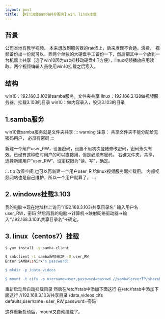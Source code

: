 ```yaml
---
layout: post
title: 【Win10做samba共享服务】win、linux挂载
---
```


## 背景
公司本地有教学视频。
本来想放到服务器的raid5上，后来发现不合适，浪费。
视频备份出一份就可以，弄两个单独的大硬盘手工备份一下，然后把其中一个放到一台机器上共享（选了win10因为usb插移动硬盘4
T方便），linux视频播放应用读取、两个视频编辑人员使用win10挂载之后写入。

## 结构

win10：192.168.3.103做samba服务，文件夹共享
linux：192.168.3.138做视频服务器，挂载3.103的目录
win10：做内容录入，股灾3.103的目录

## 1.samba服务

win10做samba服务就是文件夹共享
::: warning 注意：
共享文件夹不能分配给无密码用户，
必须有密码
:::

新建一个用户user_RW，设置密码，设置不用初次登陆修改密码，密码永久有效。已经有这种临时用户的可以直接用，但是必须有密码。
右键文件夹，共享，选择新建用户“user_RW”，设定权限为“读、写”，确定。

::: tip 改善空间
也可以再新建一个用户user_R,给linux视频服务器挂载用。
内部视频网站也是自己维护，所以一个用户就算了。
:::

## 2. windows挂载3.103
我的电脑→现在地址栏上访问“\\192.168.3.103\\共享目录名”
输入用户名user_RW，密码
然后再我的电脑→计算机→映射网络驱动器→输入“\\192.168.3.103\\共享目录名”→确定。

## 3. linux（centos7）挂载
```bash
$ yum install -y samba-client

$ smbclient -L samba服务器IP -U user_RW
Enter SAMBA\shirx's password:

$ mkdir -p /data_videos

$ mount -t cifs -o username=user,password=passwd //sambaServerIP/shareFolder /data_videos
```

重新启动后自动挂载目录
然后在/etc/fstab中添加下面这行 在/etc/fstab中添加下面这行 //192.168.3.103/共享目录 /data_videos cifs defaults,username=user_RW,password=密码

这样重新启动后，mount又自动挂载了。



